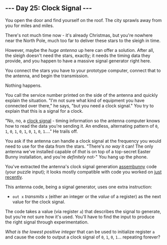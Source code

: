 ## \--- Day 25: Clock Signal ---

You open the door and find yourself on the roof. The city sprawls away
from you for miles and miles.

There's not much time now - it's already Christmas, but you're nowhere
near the North Pole, much too far to deliver these stars to the sleigh
in time.

However, maybe the *huge antenna* up here can offer a solution. After
all, the sleigh doesn't need the stars, exactly; it needs the timing
data they provide, and you happen to have a massive signal generator
right here.

You connect the stars you have to your prototype computer, connect that
to the antenna, and begin the transmission.

Nothing happens.

You call the service number printed on the side of the antenna and
quickly explain the situation. "I'm not sure what kind of equipment you
have connected over there," he says, "but you need a clock signal." You
try to explain that this is a signal for a clock.

"No, no, a [clock signal](https://en.wikipedia.org/wiki/Clock_signal) -
timing information so the antenna computer knows how to read the data
you're sending it. An endless, alternating pattern of `0`, `1`, `0`,
`1`, `0`, `1`, `0`, `1`, `0`, `1`...." He trails off.

You ask if the antenna can handle a clock signal at the frequency you
would need to use for the data from the stars. "There's *no way* it
can\! The only antenna we've installed capable of *that* is on top of a
top-secret Easter Bunny installation, and you're *definitely* not-" You
hang up the phone.

You've extracted the antenna's clock signal generation [assembunny](12)
code (your puzzle input); it looks mostly compatible with code you
worked on [just recently](23).

This antenna code, being a signal generator, uses one extra instruction:

  - `out x` *transmits* `x` (either an integer or the *value* of a
    register) as the next value for the clock signal.

The code takes a value (via register `a`) that describes the signal to
generate, but you're not sure how it's used. You'll have to find the
input to produce the right signal through experimentation.

*What is the lowest positive integer* that can be used to initialize
register `a` and cause the code to output a clock signal of `0`, `1`,
`0`, `1`... repeating forever?
